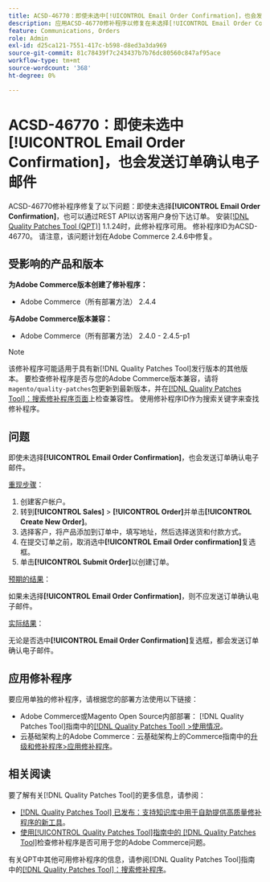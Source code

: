 ```yaml
---
title: ACSD-46770：即使未选中[!UICONTROL Email Order Confirmation]，也会发送订单确认电子邮件
description: 应用ACSD-46770修补程序以修复在未选择[!UICONTROL Email Order Confirmation]的情况下发送订单确认电子邮件的Adobe Commerce问题。
feature: Communications, Orders
role: Admin
exl-id: d25ca121-7551-417c-b598-d8ed3a3da969
source-git-commit: 81c78439f7c243437b7b76dc80560c847af95ace
workflow-type: tm+mt
source-wordcount: '368'
ht-degree: 0%

---
```


# ACSD-46770：即使未选中&#x200B;**[!UICONTROL Email Order Confirmation]**，也会发送订单确认电子邮件

ACSD-46770修补程序修复了以下问题：即使未选择&#x200B;**[!UICONTROL Email Order Confirmation]**，也可以通过REST API以访客用户身份下达订单。 安装[[!DNL Quality Patches Tool (QPT)]](https://experienceleague.adobe.com/en/docs/commerce-knowledge-base/kb/announcements/commerce-announcements/magento-quality-patches-released-new-tool-to-self-serve-quality-patches) 1.1.24时，此修补程序可用。 修补程序ID为ACSD-46770。 请注意，该问题计划在Adobe Commerce 2.4.6中修复。

## 受影响的产品和版本

**为Adobe Commerce版本创建了修补程序：**

* Adobe Commerce（所有部署方法） 2.4.4

**与Adobe Commerce版本兼容：**

* Adobe Commerce（所有部署方法） 2.4.0 - 2.4.5-p1

>[!NOTE]
>
>该修补程序可能适用于具有新[!DNL Quality Patches Tool]发行版本的其他版本。 要检查修补程序是否与您的Adobe Commerce版本兼容，请将`magento/quality-patches`包更新到最新版本，并在[[!DNL Quality Patches Tool]：搜索修补程序页面](https://experienceleague.adobe.com/tools/commerce-quality-patches/index.html)上检查兼容性。 使用修补程序ID作为搜索关键字来查找修补程序。

## 问题

即使未选择&#x200B;**[!UICONTROL Email Order Confirmation]**，也会发送订单确认电子邮件。

<u>重现步骤</u>：

1. 创建客户帐户。
1. 转到&#x200B;**[!UICONTROL Sales]** > **[!UICONTROL Order]**&#x200B;并单击&#x200B;**[!UICONTROL Create New Order]**。
1. 选择客户，将产品添加到订单中，填写地址，然后选择送货和付款方式。
1. 在提交订单之前，取消选中&#x200B;**[!UICONTROL Email Order confirmation]**&#x200B;复选框。
1. 单击&#x200B;**[!UICONTROL Submit Order]**&#x200B;以创建订单。

<u>预期的结果</u>：

如果未选择&#x200B;**[!UICONTROL Email Order Confirmation]**，则不应发送订单确认电子邮件。

<u>实际结果</u>：

无论是否选中&#x200B;**[!UICONTROL Email Order Confirmation]**&#x200B;复选框，都会发送订单确认电子邮件。

## 应用修补程序

要应用单独的修补程序，请根据您的部署方法使用以下链接：

* Adobe Commerce或Magento Open Source内部部署： [!DNL Quality Patches Tool]指南中的[[!DNL Quality Patches Tool] >使用情况](/help/tools/quality-patches-tool/usage.md)。
* 云基础架构上的Adobe Commerce：云基础架构上的Commerce指南中的[升级和修补程序>应用修补程序](https://experienceleague.adobe.com/docs/commerce-cloud-service/user-guide/develop/upgrade/apply-patches.html)。

## 相关阅读

要了解有关[!DNL Quality Patches Tool]的更多信息，请参阅：

* [[!DNL Quality Patches Tool] 已发布：支持知识库中用于自助提供高质量修补程序的新工具](https://experienceleague.adobe.com/en/docs/commerce-knowledge-base/kb/announcements/commerce-announcements/magento-quality-patches-released-new-tool-to-self-serve-quality-patches)。
* [使用[!UICONTROL Quality Patches Tool]指南中的 [!DNL Quality Patches Tool]](/help/tools/quality-patches-tool/patches-available-in-qpt/check-patch-for-magento-issue-with-magento-quality-patches.md)检查修补程序是否可用于您的Adobe Commerce问题。


有关QPT中其他可用修补程序的信息，请参阅[!DNL Quality Patches Tool]指南中的[[!DNL Quality Patches Tool]：搜索修补程序](https://experienceleague.adobe.com/tools/commerce-quality-patches/index.html)。
